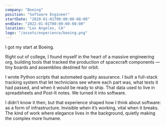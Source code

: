 ```yaml
---
company: "Boeing"
position: "Software Engineer"
startDate: "2020-01-01T00:00:00-08:00"
endDate: "2022-01-01T00:00:00-08:00"
location: "Los Angeles, CA"
logo: "/assets/experience/boeing.png"
---
```


I got my start at Boeing.

Right out of college, I found myself in the heart of a massive engineering org, building tools that tracked the production of spacecraft components — tiny boards and assemblies destined for orbit.

I wrote Python scripts that automated quality assurance. I built a full-stack tracking system that let technicians see where each part was, what tests it had passed, and when it would be ready to ship. That data used to live in spreadsheets and Post-It notes. We turned it into software.

I didn’t know it then, but that experience shaped how I think about software: as a form of infrastructure. Invisible when it’s working, vital when it breaks. The kind of work where elegance lives in the background, quietly making the complex more humane.
